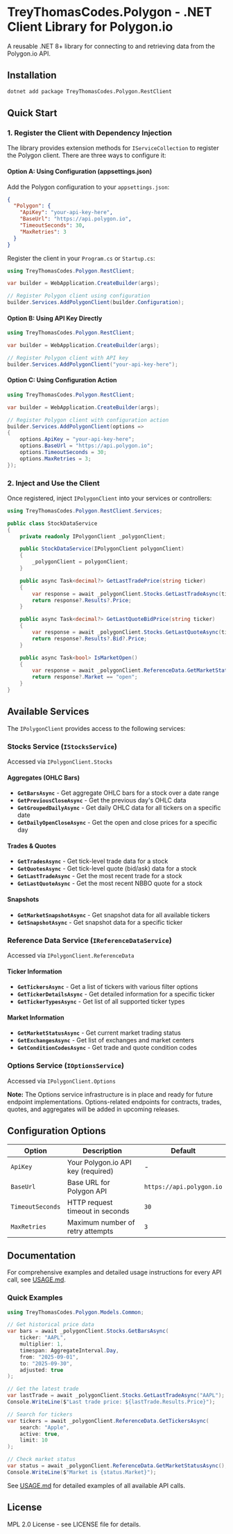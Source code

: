 # TreyThomasCodes.Polygon - .NET Client Library for Polygon.io

A reusable .NET 8+ library for connecting to and retrieving data from the Polygon.io API.

## Installation

```bash
dotnet add package TreyThomasCodes.Polygon.RestClient
```

## Quick Start

### 1. Register the Client with Dependency Injection

The library provides extension methods for `IServiceCollection` to register the Polygon client. There are three ways to configure it:

#### Option A: Using Configuration (appsettings.json)

Add the Polygon configuration to your `appsettings.json`:

```json
{
  "Polygon": {
    "ApiKey": "your-api-key-here",
    "BaseUrl": "https://api.polygon.io",
    "TimeoutSeconds": 30,
    "MaxRetries": 3
  }
}
```

Register the client in your `Program.cs` or `Startup.cs`:

```csharp
using TreyThomasCodes.Polygon.RestClient;

var builder = WebApplication.CreateBuilder(args);

// Register Polygon client using configuration
builder.Services.AddPolygonClient(builder.Configuration);
```

#### Option B: Using API Key Directly

```csharp
using TreyThomasCodes.Polygon.RestClient;

var builder = WebApplication.CreateBuilder(args);

// Register Polygon client with API key
builder.Services.AddPolygonClient("your-api-key-here");
```

#### Option C: Using Configuration Action

```csharp
using TreyThomasCodes.Polygon.RestClient;

var builder = WebApplication.CreateBuilder(args);

// Register Polygon client with configuration action
builder.Services.AddPolygonClient(options =>
{
    options.ApiKey = "your-api-key-here";
    options.BaseUrl = "https://api.polygon.io";
    options.TimeoutSeconds = 30;
    options.MaxRetries = 3;
});
```

### 2. Inject and Use the Client

Once registered, inject `IPolygonClient` into your services or controllers:

```csharp
using TreyThomasCodes.Polygon.RestClient.Services;

public class StockDataService
{
    private readonly IPolygonClient _polygonClient;

    public StockDataService(IPolygonClient polygonClient)
    {
        _polygonClient = polygonClient;
    }

    public async Task<decimal?> GetLastTradePrice(string ticker)
    {
        var response = await _polygonClient.Stocks.GetLastTradeAsync(ticker);
        return response?.Results?.Price;
    }

    public async Task<decimal?> GetLastQuoteBidPrice(string ticker)
    {
        var response = await _polygonClient.Stocks.GetLastQuoteAsync(ticker);
        return response?.Results?.Bid?.Price;
    }

    public async Task<bool> IsMarketOpen()
    {
        var response = await _polygonClient.ReferenceData.GetMarketStatusAsync();
        return response?.Market == "open";
    }
}
```

## Available Services

The `IPolygonClient` provides access to the following services:

### Stocks Service (`IStocksService`)

Accessed via `IPolygonClient.Stocks`

#### Aggregates (OHLC Bars)
- **`GetBarsAsync`** - Get aggregate OHLC bars for a stock over a date range
- **`GetPreviousCloseAsync`** - Get the previous day's OHLC data
- **`GetGroupedDailyAsync`** - Get daily OHLC data for all tickers on a specific date
- **`GetDailyOpenCloseAsync`** - Get the open and close prices for a specific day

#### Trades & Quotes
- **`GetTradesAsync`** - Get tick-level trade data for a stock
- **`GetQuotesAsync`** - Get tick-level quote (bid/ask) data for a stock
- **`GetLastTradeAsync`** - Get the most recent trade for a stock
- **`GetLastQuoteAsync`** - Get the most recent NBBO quote for a stock

#### Snapshots
- **`GetMarketSnapshotAsync`** - Get snapshot data for all available tickers
- **`GetSnapshotAsync`** - Get snapshot data for a specific ticker

### Reference Data Service (`IReferenceDataService`)

Accessed via `IPolygonClient.ReferenceData`

#### Ticker Information
- **`GetTickersAsync`** - Get a list of tickers with various filter options
- **`GetTickerDetailsAsync`** - Get detailed information for a specific ticker
- **`GetTickerTypesAsync`** - Get list of all supported ticker types

#### Market Information
- **`GetMarketStatusAsync`** - Get current market trading status
- **`GetExchangesAsync`** - Get list of exchanges and market centers
- **`GetConditionCodesAsync`** - Get trade and quote condition codes

### Options Service (`IOptionsService`)

Accessed via `IPolygonClient.Options`

**Note:** The Options service infrastructure is in place and ready for future endpoint implementations. Options-related endpoints for contracts, trades, quotes, and aggregates will be added in upcoming releases.

## Configuration Options

| Option | Description | Default |
|--------|-------------|---------|
| `ApiKey` | Your Polygon.io API key (required) | - |
| `BaseUrl` | Base URL for Polygon API | `https://api.polygon.io` |
| `TimeoutSeconds` | HTTP request timeout in seconds | `30` |
| `MaxRetries` | Maximum number of retry attempts | `3` |

## Documentation

For comprehensive examples and detailed usage instructions for every API call, see [USAGE.md](USAGE.md).

### Quick Examples

```csharp
using TreyThomasCodes.Polygon.Models.Common;

// Get historical price data
var bars = await _polygonClient.Stocks.GetBarsAsync(
    ticker: "AAPL",
    multiplier: 1,
    timespan: AggregateInterval.Day,
    from: "2025-09-01",
    to: "2025-09-30",
    adjusted: true
);

// Get the latest trade
var lastTrade = await _polygonClient.Stocks.GetLastTradeAsync("AAPL");
Console.WriteLine($"Last trade price: ${lastTrade.Results.Price}");

// Search for tickers
var tickers = await _polygonClient.ReferenceData.GetTickersAsync(
    search: "Apple",
    active: true,
    limit: 10
);

// Check market status
var status = await _polygonClient.ReferenceData.GetMarketStatusAsync();
Console.WriteLine($"Market is {status.Market}");
```

See [USAGE.md](USAGE.md) for detailed examples of all available API calls.

## License

MPL 2.0 License - see LICENSE file for details.